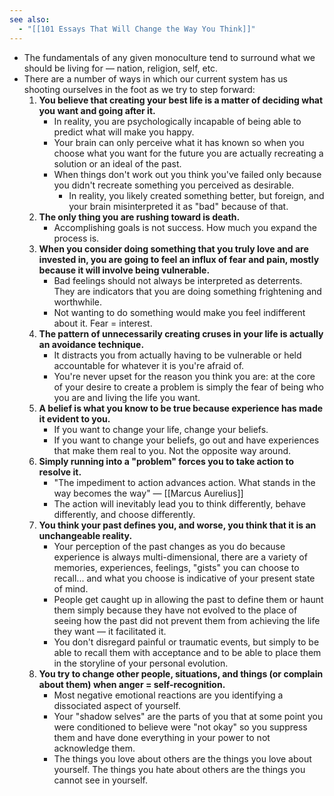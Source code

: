```yaml
---
see also:
  - "[[101 Essays That Will Change the Way You Think]]"
---
```

-  The fundamentals of any given monoculture tend to surround what we should be living for — nation, religion, self, etc.
- There are a number of ways in which our current system has us shooting ourselves in the foot as we try to step forward:
  1.  **You believe that creating your best life is a matter of deciding what you want and going after it.**
      - In reality, you are psychologically incapable of being able to predict what will make you happy.
      - Your brain can only perceive what it has known so when you choose what you want for the future you are actually recreating a solution or an ideal of the past.
      - When things don't work out you think you've failed only because you didn't recreate something you perceived as desirable.
        - In reality, you likely created something better, but foreign, and your brain misinterpreted it as "bad" because of that.
  2.  **The only thing you are rushing toward is death.**
      - Accomplishing goals is not success. How much you expand the process is.
  3.  **When you consider doing something that you truly love and are invested in, you are going to feel an influx of fear and pain, mostly because it will involve being vulnerable.**
      - Bad feelings should not always be interpreted as deterrents. They are indicators that you are doing something frightening and worthwhile.
      - Not wanting to do something would make you feel indifferent about it. Fear = interest.
  4.  **The pattern of unnecessarily creating cruses in your life is actually an avoidance technique.**
      - It distracts you from actually having to be vulnerable or held accountable for whatever it is you're afraid of.
      - You're never upset for the reason you think you are: at the core of your desire to create a problem is simply the fear of being who you are and living the life you want.
  5.  **A belief is what you know to be true because experience has made it evident to you.**
      - If you want to change your life, change your beliefs.
      - If you want to change your beliefs, go out and have experiences that make them real to you. Not the opposite way around.
  6.  **Simply running into a "problem" forces you to take action to resolve it.**
      - "The impediment to action advances action. What stands in the way becomes the way" — [[Marcus Aurelius]]
      - The action will inevitably lead you to think differently, behave differently, and choose differently.
  7.  **You think your past defines you, and worse, you think that it is an unchangeable reality.**
      - Your perception of the past changes as you do because experience is always multi-dimensional, there are a variety of memories, experiences, feelings, "gists" you can choose to recall... and what you choose is indicative of your present state of mind.
      - People get caught up in allowing the past to define them or haunt them simply because they have not evolved to the place of seeing how the past did not prevent them from achieving the life they want — it facilitated it.
      - You don't disregard painful or traumatic events, but simply to be able to recall them with acceptance and to be able to place them in the storyline of your personal evolution.
  8.  **You try to change other people, situations, and things (or complain about them) when anger = self-recognition.**
      - Most negative emotional reactions are you identifying a dissociated aspect of yourself.
      - Your "shadow selves" are the parts of you that at some point you were conditioned to believe were "not okay" so you suppress them and have done everything in your power to not acknowledge them.
      - The things you love about others are the things you love about yourself. The things you hate about others are the things you cannot see in yourself.
